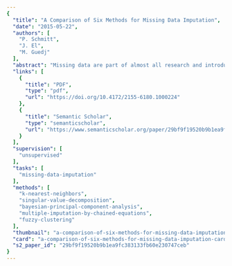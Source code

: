 ```yaml
---
{
  "title": "A Comparison of Six Methods for Missing Data Imputation",
  "date": "2015-05-22",
  "authors": [
    "P. Schmitt",
    "J. El",
    "M. Guedj"
  ],
  "abstract": "Missing data are part of almost all research and introduce an element of ambiguity into data analysis. It follows that we need to consider them appropriately in order to provide an efficient and valid analysis. In the present study, we compare 6 different imputation methods: Mean, K-nearest neighbors (KNN), fuzzy K-means (FKM), singular value decomposition (SVD), bayesian principal component analysis (bPCA) and multiple imputations by chained equations (MICE). Comparison was performed on four real datasets of various sizes (from 4 to 65 variables), under a missing completely at random (MCAR) assumption, and based on four evaluation criteria: Root mean squared error (RMSE), unsupervised classification error (UCE), supervised classification error (SCE) and execution time. Our results suggest that bPCA and FKM are two imputation methods of interest which deserve further consideration in practice.",
  "links": [
    {
      "title": "PDF",
      "type": "pdf",
      "url": "https://doi.org/10.4172/2155-6180.1000224"
    },
    {
      "title": "Semantic Scholar",
      "type": "semanticscholar",
      "url": "https://www.semanticscholar.org/paper/29bf9f19520b9b1ea9fc383133fb60e230747ceb"
    }
  ],
  "supervision": [
    "unsupervised"
  ],
  "tasks": [
    "missing-data-imputation"
  ],
  "methods": [
    "k-nearest-neighbors",
    "singular-value-decomposition",
    "bayesian-principal-component-analysis",
    "multiple-imputation-by-chained-equations",
    "fuzzy-clustering"
  ],
  "thumbnail": "a-comparison-of-six-methods-for-missing-data-imputation-thumb.jpg",
  "card": "a-comparison-of-six-methods-for-missing-data-imputation-card.jpg",
  "s2_paper_id": "29bf9f19520b9b1ea9fc383133fb60e230747ceb"
}
---
```


